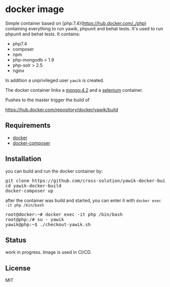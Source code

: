docker image
============

Simple container based on [php:7.4}(https://hub.docker.com/_/php) containing 
everything to run yawik, phpunit and behat tests. It's used to run phpunit and 
behat tests. It contains:

- php7.4
- composer
- npm
- php-mongodb > 1.9
- php-solr > 2.5
- nginx

In addition a unprivileged user `yawik` is created. 

The docker container links a [mongo:4.2](https://hub.docker.com/_/mongo) and a 
[selenium](https://hub.docker.com/r/selenium/standalone-chrome/) container.

Pushes to the master trigger the build of

https://hub.docker.com/repository/docker/yawik/build

Requirements
------------

- [docker](https://docs.docker.com/get-docker/)
- [docker-composer](https://docs.docker.com/compose/)

Installation
------------

you can build and run the docker container by:

<pre>
git clone https://github.com/cross-solution/yawik-docker-builf
cd yawik-docker-build
docker-composer up
</pre>

after the container was build and started, you can enter it with `docker exec -it php
/bin/bash`

<pre>
root@docker:~# docker exec -it php /bin/bash
root@php:/# su - yawik
yawik@php:~$ ./checkout-yawik.sh
</pre>



Status
------

work in progress. Image is used in CI/CD.

License
-------

MIT
